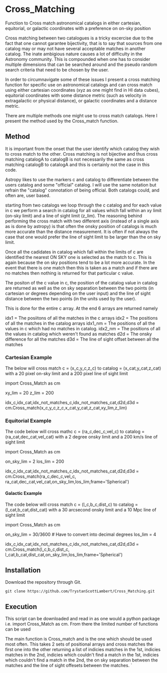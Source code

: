 # Cross_Matching
Function to Cross match astronomical catalogs in either cartesian, equitorial, or galactic coordinates with a preference on on-sky position

Cross matching between two catalogues is a tricky excercise due to the fact that one cannot garantee bijectivity, that is to say that sources from one catalog may or may not have several acceptable matches in another catalog. The inate ambigious nature causes a lot of difficulty in the Astronomy community. This is compounded when one has to consider multiple dimensions that can be searched around and the pseudo random search criteria that need to be chosen by the user. 

In order to circumnavigate some of these issues I present a cross matching function for specific use on astronomical catalogs and can cross match using either cartesian coordinates (xyz as one might find in HI data cubes), equitorial coordinates with some distance metric (such as velocity in extragalactic or physical distance), or galactic coordinates and a distance metric. 

There are multiple methods one might use to cross match catalogs. Here I present the method used by the Cross_match function. 

## Method

It is important from the onset that the user identify which catalog they wish to cross match to the other. Cross matching is not bijective and thus cross matching catalogA to catalogB is not necessarily the same as cross matching catalogB to catalogA and this is certainly not the case in this code. 

Astropy likes to use the markers c and catalog to differentiate between the users catalog and some "official" catalog. I will use the same notation but refrain the "catalog" connotation of being official. Both catalogs could, and often are, user based. 

starting from two catalogs we loop through the c catalog and for each value in c we perform a search in catalog for all values which fall within an xy limit (on-sky limit) and a line of sight limit (z_lim). The reasoning behind performing the cross match with two different axis (instead of a single axis as is done by astropy) is that often the onsky position of catalogs is much more accurate than the distance measurement. It is often if not always the case that one would prefer the line of sight limit to be larger than the on sky limit. 

Once all the cadidates in catalog which fall within the limits of c are identified the nearest ON SKY one is selected as the match to c. This is again because the on sky positions tend to be a lot more accurate. In the event that there is one match then this is taken as a match and if there are no matches then nothing is returned for that particular c value. 

The positon of the c value in c, the position of the catalog value in catalog are returned as well as the on sky separation between the two points (in cartesian or degrees depending on the user input) and the line of sight distance between the two points (in the units used by the user). 

This is done for the entire c array. At the end 6 arrays are returned namely 

idx1 = The posiitons of all the matches in the c arrays 
idx2 = The positions of all the matches in the catalog arrays 
idx1_nm = The positions of all the values in c which had no matches in catalog. 
idx2_nm = The positions of all the values in catalog which weren't found as matches 
d2d = The onsky difference for all the matches 
d3d = The line of sight offset between all the matches

### Cartesian Example
The below will cross match c = (x_c,y_c,z_c) to catalog = (x_cat,y_cat,z_cat) with a 20 pixel on-sky limit and a 200 pixel line of sight limit

import Cross_Match as cm

xy_lim = 20
z_lim = 200

idx_c,idx_cat,idx_not_matches_c,idx_not_matches_cat,d2d,d3d = cm.Cross_match(x_c,y_c,z_c,x_cat,y_cat,z_cat,xy_lim,z_lim)

### Equitorial Example
The code below will cross mathc c = (ra_c,dec_c,vel_c) to catalog = (ra_cat,dec_cat,vel_cat) with a 2 degree onsky limit and a 200 km/s line of sight limit

import Cross_Match as cm 

on_sky_lim = 2
los_lim = 200

idx_c,idx_cat,idx_not_matches_c,idx_not_matches_cat,d2d,d3d = cm.Cross_match(ra_c,dec_c,vel_c,
                                            ra_cat,dec_cat,vel_cat,on_sky_lim,los_lim,frame='Spherical')


#### Galactic Example
The code below will cross match c = (l_c,b_c,dist_c) to catalog = (l_cat,b_cat,dist_cat) with a 30 arcsecond onsky limit and a 10 Mpc line of sight limit 

import Cross_Match as cm 

on_sky_lim = 30/3600 # Have to convert into decimal degrees
los_lim = 4

idx_c,idx_cat,idx_not_matches_c,idx_not_matches_cat,d2d,d3d = cm.Cross_match(l_c,b_c,dist_c,
                                            l_cat,b_cat,dist_cat,on_sky_lim,los_lim,frame='Spherical')

## Installation

Download the repository through Git.

`git clone https://github.com/TrystanScottLambert/Cross_Matching.git`

## Execution
This script can be downloaded and read in as one would a python package i.e. import Cross_Match as cm. From there the limited number of functions can be used

The main function is Cross_match and is the one which should be used most often. This takes 2 sets of positional arrays and cross matches the first one into the other returning a list of indicies matches in the 1st, indicies matches in the 2nd, indicies which couldn't find a match in the 1st, indicies which couldn't find a match in the 2nd, the on sky separation between the matches and the line of sight offesets between the matches. 
`
